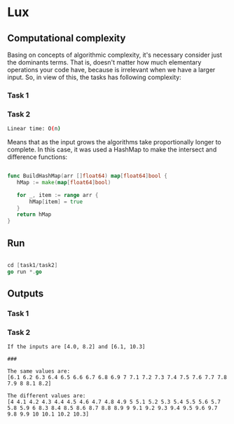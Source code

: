 # Lux

## Computational complexity
 
 Basing on concepts of algorithmic complexity, it's necessary consider just the dominants terms.
 That is, doesn't matter how much elementary operations your code have, because is irrelevant when
 we have a larger input. So, in view of this, the tasks has following complexity:

 ### Task 1
 
 
 ### Task 2
 
```bash
Linear time: O(n)
```
Means that as the input grows the algorithms take proportionally longer to complete.
In this case, it was used a HashMap to make the intersect and difference functions:

 ```go

func BuildHashMap(arr []float64) map[float64]bool {
	hMap := make(map[float64]bool)

	for _, item := range arr {
		hMap[item] = true
	}
	return hMap
}

```
## Run

```go

cd [task1/task2]
go run *.go

```

## Outputs

### Task 1

### Task 2

```
If the inputs are [4.0, 8.2] and [6.1, 10.3]

###

The same values are:
[6.1 6.2 6.3 6.4 6.5 6.6 6.7 6.8 6.9 7 7.1 7.2 7.3 7.4 7.5 7.6 7.7 7.8 7.9 8 8.1 8.2]

The different values are:
[4 4.1 4.2 4.3 4.4 4.5 4.6 4.7 4.8 4.9 5 5.1 5.2 5.3 5.4 5.5 5.6 5.7 5.8 5.9 6 8.3 8.4 8.5 8.6 8.7 8.8 8.9 9 9.1 9.2 9.3 9.4 9.5 9.6 9.7 9.8 9.9 10 10.1 10.2 10.3]
```